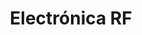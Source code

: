 ---
title: "Electrónica RF"
url: /ciudad-autonoma-de-buenos-aires/electronica-rf/
shop: Radiotechnik
---